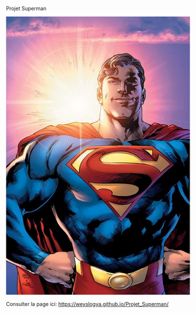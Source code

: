 Projet Superman

![cover](./asset/superman.jpg)

Consulter la page ici: https://weyslogya.github.io/Projet_Superman/
